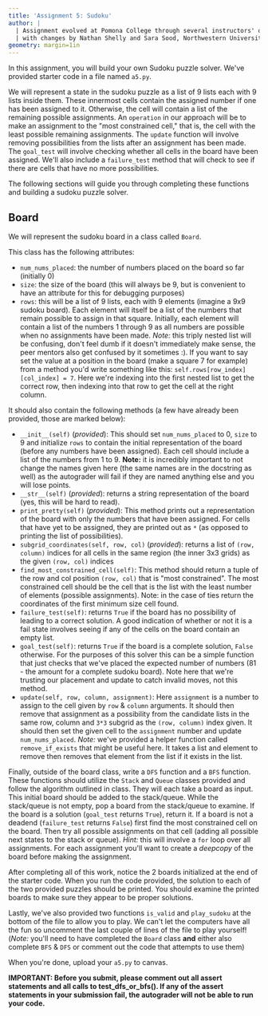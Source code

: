 ```yaml
---
title: 'Assignment 5: Sudoku'
author: |
  | Assignment evolved at Pomona College through several instructors' offerings,
  | with changes by Nathan Shelly and Sara Sood, Northwestern University. 
geometry: margin=1in
---
```


In this assignment, you will build your own Sudoku puzzle solver. We've provided starter code in a file named `a5.py`.

We will represent a state in the sudoku puzzle as a list of 9 lists each with 9 lists inside them. These innermost cells contain the assigned number if one has been assigned to it. Otherwise, the cell will contain a list of the remaining possible assignments. An `operation` in our approach will be to make an assignment to the "most constrained cell," that is, the cell with the least possible remaining assignments. The `update` function will involve removing possibilities from the lists after an assignment has been made. The `goal_test` will involve checking whether all cells in the board have been assigned. We'll also include a `failure_test` method that will check to see if there are cells that have no more possibilities.

The following sections will guide you through completing these functions and building a sudoku puzzle solver.

## Board

We will represent the sudoku board in a class called `Board`.

This class has the following attributes:

- `num_nums_placed`: the number of numbers placed on the board so far (initially 0)
- `size`: the size of the board (this will always be 9, but is convenient to have an attribute for this for debugging purposes)
- `rows`: this will be a list of 9 lists, each with 9 elements (imagine a 9x9 sudoku board). Each element will itself be a list of the numbers that remain possible to assign in that square. Initially, each element will contain a list of the numbers 1 through 9 as all numbers are possible when no assignments have been made. *Note:* this triply nested list will be confusing, don't feel dumb if it doesn't immediately make sense, the peer mentors also get confused by it sometimes :). If you want to say set the value at a position in the board (make a square 7 for example) from a method you'd write something like this: `self.rows[row_index][col_index] = 7`. Here we're indexing into the first nested list to get the correct row, then indexing into that row to get the cell at the right column.

It should also contain the following methods (a few have already been provided, those are marked below):

- `__init__(self)` (*provided*): This should set `num_nums_placed` to 0, `size` to 9 and initialize `rows` to contain the initial representation of the board (before any numbers have been assigned). Each cell should include a list of the numbers from 1 to 9. **Note:** it is incredibly important to not change the names given here (the same names are in the docstring as well) as the autograder will fail if they are named anything else and you will lose points.
- `__str__(self)` (*provided*): returns a string representation of the board (yes, this will be hard to read).
- `print_pretty(self)` (*provided*): This method prints out a representation of the board with only the numbers that have been assigned. For cells that have yet to be assigned, they are printed out as `*` (as opposed to printing the list of possibilities).
- `subgrid_coordinates(self, row, col)` (*provided*): returns a list of `(row, column)` indices for all cells in the same region (the inner 3x3 grids) as the given `(row, col)` indices
- `find_most_constrained_cell(self)`: This method should return a tuple of the row and col position `(row, col)` that is "most constrained". The most constrained cell should be the cell that is the list with the least number of elements (possible assignments). Note: in the case of ties return the coordinates of the first minimum size cell found.
- `failure_test(self)`: returns `True` if the board has no possibility of leading to a correct solution. A good indication of whether or not it is a fail state involves seeing if any of the cells on the board contain an empty list.
- `goal_test(self)`: returns `True` if the board is a complete solution, `False` otherwise. For the purposes of this solver this can be a simple function that just checks that we've placed the expected number of numbers (81 - the amount for a complete sudoku board). Note here that we're trusting our placement and update to catch invalid moves, not this method.
- `update(self, row, column, assignment)`: Here `assignment` is a number to assign to the cell given by `row` & `column` arguments. It should then remove that assignment as a possibility from the candidate lists in the same row, column and `3*3` subgrid as the `(row, column)` index given. It should then set the given cell to the `assignment` number and update `num_nums_placed`. *Note:* we've provided a helper function called `remove_if_exists` that might be useful here. It takes a list and element to remove then removes that element from the list if it exists in the list.

Finally, outside of the board class, write a `DFS` function and a `BFS` function. These functions should utilize the `Stack` and `Queue` classes provided and follow the algorithm outlined in class. They will each take a board as input. This initial board should be added to the stack/queue. While the stack/queue is not empty, pop a board from the stack/queue to examine. If the board is a solution (`goal_test` returns `True`), return it. If a board is not a deadend (`failure_test` returns `False`) first find the most constrained cell on the board. Then try all possible assignments on that cell (adding all possible next states to the stack or queue).
*Hint:* this will involve a `for` loop over all assignments. For each assignment you'll want to create a *deepcopy* of the board before making the assignment.

After completing all of this work, notice the 2 boards initialized at the end of the starter code. When you run the code provided, the solution to each of the two provided puzzles should be printed. You should examine the printed boards to make sure they appear to be proper solutions.

Lastly, we've also provided two functions `is_valid` and `play_sudoku` at the bottom of the file to allow you to play. We can't let the computers have all the fun so uncomment the last couple of lines of the file to play yourself! (*Note:* you'll need to have completed the `Board` class **and** either also complete `BFS` & `DFS` or comment out the code that attempts to use them)

When you're done, upload your `a5.py` to canvas.

**IMPORTANT: Before you submit, please comment out all assert statements and all calls to test_dfs_or_bfs(). If any of the assert statements in your submission fail, the autograder will not be able to run your code.**
